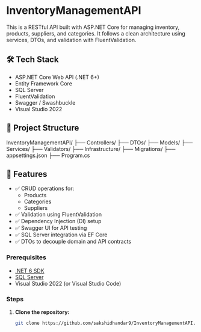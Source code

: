 # InventoryManagementAPI

This is a RESTful API built with ASP.NET Core for managing inventory, products, suppliers, and categories. It follows a clean architecture using services, DTOs, and validation with FluentValidation.

## 🛠️ Tech Stack

- ASP.NET Core Web API (.NET 6+)
- Entity Framework Core
- SQL Server
- FluentValidation
- Swagger / Swashbuckle
- Visual Studio 2022
  
## 📁 Project Structure
InventoryManagementAPI/
├── Controllers/
├── DTOs/
├── Models/
├── Services/
├── Validators/
├── Infrastructure/
├── Migrations/
├── appsettings.json
├── Program.cs

## 🔐 Features

- ✅ CRUD operations for:
  - Products
  - Categories
  - Suppliers
- ✅ Validation using FluentValidation
- ✅ Dependency Injection (DI) setup
- ✅ Swagger UI for API testing
- ✅ SQL Server integration via EF Core
- ✅ DTOs to decouple domain and API contracts


### Prerequisites

- [.NET 6 SDK](https://dotnet.microsoft.com/download/dotnet/6.0)
- [SQL Server](https://www.microsoft.com/en-us/sql-server)
- Visual Studio 2022 (or Visual Studio Code)

### Steps

1. **Clone the repository:**
   ```bash
   git clone https://github.com/sakshidhandar9/InventoryManagementAPI.git

